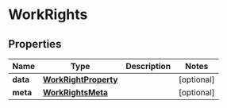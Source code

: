 

# WorkRights


## Properties

| Name | Type | Description | Notes |
|------------ | ------------- | ------------- | -------------|
|**data** | [**WorkRightProperty**](WorkRightProperty.md) |  |  [optional] |
|**meta** | [**WorkRightsMeta**](WorkRightsMeta.md) |  |  [optional] |




